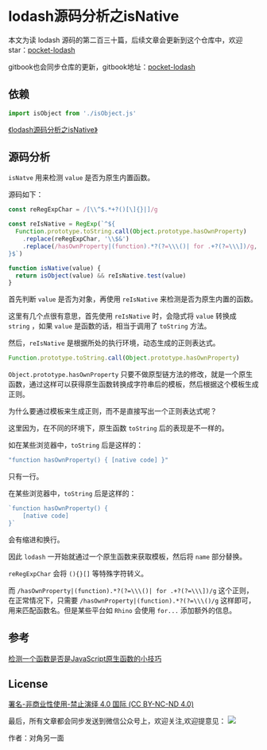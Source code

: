 # lodash源码分析之isNative

本文为读 lodash 源码的第二百三十篇，后续文章会更新到这个仓库中，欢迎 star：[pocket-lodash](https://github.com/yeyuqiudeng/pocket-lodash)

gitbook也会同步仓库的更新，gitbook地址：[pocket-lodash](https://www.gitbook.com/book/yeyuqiudeng/pocket-lodash/details)

## 依赖

```javascript
import isObject from './isObject.js'
```

[《lodash源码分析之isNative》](./isNative.md)

## 源码分析

`isNatve` 用来检测 `value` 是否为原生内置函数。

源码如下：

```javascript
const reRegExpChar = /[\\^$.*+?()[\]{}|]/g

const reIsNative = RegExp(`^${
  Function.prototype.toString.call(Object.prototype.hasOwnProperty)
    .replace(reRegExpChar, '\\$&')
    .replace(/hasOwnProperty|(function).*?(?=\\\()| for .+?(?=\\\])/g, '$1.*?')
}$`)

function isNative(value) {
  return isObject(value) && reIsNative.test(value)
}
```

首先判断 `value` 是否为对象，再使用 `reIsNative` 来检测是否为原生内置的函数。

这里有几个点很有意思，首先使用 `reIsNative` 时，会隐式将 `value` 转换成 `string` ，如果 `value` 是函数的话，相当于调用了 `toString` 方法。

然后，`reIsNative` 是根据所处的执行环境，动态生成的正则表达式。

```javascript
Function.prototype.toString.call(Object.prototype.hasOwnProperty)
```

`Object.prototype.hasOwnProperty` 只要不做原型链方法的修改，就是一个原生函数，通过这样可以获得原生函数转换成字符串后的模板，然后根据这个模板生成正则。

为什么要通过模板来生成正则，而不是直接写出一个正则表达式呢？

这里因为，在不同的环境下，原生函数 `toString` 后的表现是不一样的。

如在某些浏览器中，`toString` 后是这样的：

```javascript
"function hasOwnProperty() { [native code] }"
```

只有一行。

在某些浏览器中，`toString` 后是这样的：

```javascript
`function hasOwnProperty() {
    [native code]
}`
```

会有缩进和换行。

因此 `lodash` 一开始就通过一个原生函数来获取模板，然后将 `name` 部分替换。

`reRegExpChar` 会将 `(){}[]` 等特殊字符转义。

而 `/hasOwnProperty|(function).*?(?=\\\()| for .+?(?=\\\])/g` 这个正则，在正常情况下，只需要 `/hasOwnProperty|(function).*?(?=\\\()/g` 这样即可，用来匹配函数名。但是某些平台如 `Rhino` 会使用 `for...` 添加额外的信息。

## 参考

[检测一个函数是否是JavaScript原生函数的小技巧](http://www.uxys.com/html/JavaScript/20150313/38023.html)

## License

[署名-非商业性使用-禁止演绎 4.0 国际 (CC BY-NC-ND 4.0)](http://creativecommons.org/licenses/by-nc-nd/4.0/)

最后，所有文章都会同步发送到微信公众号上，欢迎关注,欢迎提意见：  ![](https://raw.githubusercontent.com/yeyuqiudeng/resource/master/images/qrcode_front-end-article.jpg) 

作者：对角另一面 